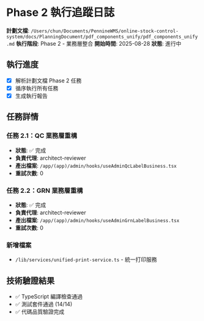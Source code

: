# Phase 2 執行追蹤日誌

**計劃文檔**: `/Users/chun/Documents/PennineWMS/online-stock-control-system/docs/PlanningDocument/pdf_components_unify/pdf_components_unify.md`
**執行階段**: Phase 2 - 業務層整合
**開始時間**: 2025-08-28
**狀態**: 進行中

## 執行進度

- [x] 解析計劃文檔 Phase 2 任務
- [x] 循序執行所有任務
- [x] 生成執行報告

## 任務詳情

### 任務 2.1：QC 業務層重構

- **狀態**: ✅ 完成
- **負責代理**: architect-reviewer
- **產出檔案**: `/app/(app)/admin/hooks/useAdminQcLabelBusiness.tsx`
- **重試次數**: 0

### 任務 2.2：GRN 業務層重構

- **狀態**: ✅ 完成
- **負責代理**: architect-reviewer
- **產出檔案**: `/app/(app)/admin/hooks/useAdminGrnLabelBusiness.tsx`
- **重試次數**: 0

### 新增檔案

- `/lib/services/unified-print-service.ts` - 統一打印服務

## 技術驗證結果

- ✅ TypeScript 編譯檢查通過
- ✅ 測試套件通過 (14/14)
- ✅ 代碼品質驗證完成
